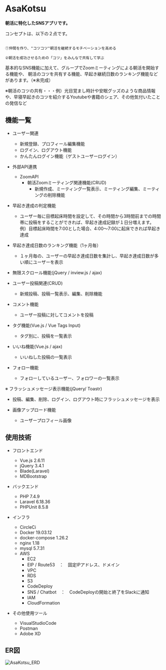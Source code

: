 # AsaKotsu

**朝活に特化したSNSアプリです。**

コンセプトは、以下の２点です。

```

①仲間を作り、"コツコツ"朝活を継続するモチベーションを高める

②朝活を成功させるための「コツ」をみんなで共有して学ぶ

```

基本的なSNS機能に加えて、グループでZoomミーティングによる朝活を開始する機能や、
朝活のコツを共有する機能、早起き継続日数のランキング機能などがあります。（※未完成）

※朝活のコツの共有・・・例）光目覚まし時計や安眠グッズのような商品情報や、早寝早起きのコツを紹介するYoutubeや書籍のシェア、その他気付いたことの発信など

## 機能一覧

* ユーザー関連
  * 新規登録、プロフィール編集機能
  * ログイン、ログアウト機能
  * かんたんログイン機能（ゲストユーザーログイン）

* 外部API連携
  * ZoomAPI
    * 朝活Zoomミーティング関連機能(CRUD)
      * 新規作成、ミーティング一覧表示、ミーティング編集、ミーティングの削除機能

* 早起き達成の判定機能
  * ユーザー毎に目標起床時間を設定して、その時間から3時間前までの時間帯に投稿をすることができれば、早起き達成記録が１日分増えます。
    例）目標起床時間を7:00とした場合、4:00〜7:00に起床できれば早起き達成

* 早起き達成日数のランキング機能（1ヶ月毎）
  * １ヶ月毎の、ユーザーの早起き達成日数を集計し、早起き達成日数が多い順にユーザーを表示

* 無限スクロール機能(jQuery / inview.js / ajax)

* ユーザー投稿関連(CRUD)
  * 新規投稿、投稿一覧表示、編集、削除機能
  
* コメント機能
  * ユーザー投稿に対してコメントを投稿
  
* タグ機能(Vue.js / Vue Tags Input)
  * タグ別に、投稿を一覧表示
  
* いいね機能(Vue.js / ajax)
  * いいねした投稿の一覧表示
  
* フォロー機能
  * フォローしているユーザー、フォロワーの一覧表示

※ フラッシュメッセージ表示機能(jQuery/ Toastr)
  * 投稿、編集、削除、ログイン、ログアウト時にフラッシュメッセージを表示
    
* 画像アップロード機能
  * ユーザープロフィール画像




## 使用技術

* フロントエンド
  * Vue.js 2.6.11
  * jQuery 3.4.1
  * Blade(Laravel)
  * MDBootstrap

* バックエンド
  * PHP 7.4.9
  * Laravel 6.18.36
  * PHPUnit 8.5.8

* インフラ
  * CircleCi
  * Docker 19.03.12
  * docker-compose 1.26.2
  * nginx 1.18
  * mysql 5.7.31
  * AWS
    * EC2
    * EIP / Route53　：　固定IPアドレス、ドメイン
    * VPC
    * RDS
    * S3
    * CodeDeploy
    * SNS / Chatbot　：　CodeDeployの開始と終了をSlackに通知
    * IAM
    * CloudFormation

* その他使用ツール
  * VisualStudioCode
  * Postman
  * Adobe XD


## ER図
![AsaKotsu_ERD](https://user-images.githubusercontent.com/58071320/96544796-34a3f000-12e2-11eb-9dd6-c6a9f8ad9c9c.png)
